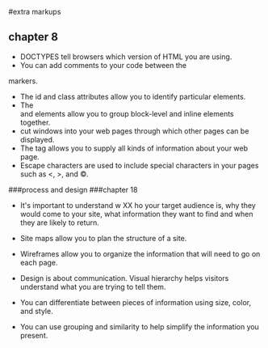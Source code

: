 #extra markups
## chapter 8

* DOCTYPES tell browsers which version of HTML you
are using.
* You can add comments to your code between the
<!-- and --> markers.
* The id and class attributes allow you to identify
particular elements.
* The <div> and <span> elements allow you to group
block-level and inline elements together.
* <iframes> cut windows into your web pages through
which other pages can be displayed.
* The <meta> tag allows you to supply all kinds of
information about your web page.
* Escape characters are used to include special
characters in your pages such as <, >, and ©.

###process and design
###chapter 18

* It's important to understand w XX ho your target audience
is, why they would come to your site, what information
they want to find and when they are likely to return.

* Site maps allow you to plan the structure of a site.

* Wireframes allow you to organize the information that
will need to go on each page.
* Design is about communication. Visual hierarchy helps
visitors understand what you are trying to tell them. 

* You can differentiate between pieces of information
using size, color, and style.

* You can use grouping and similarity to help simplify
the information you present.
